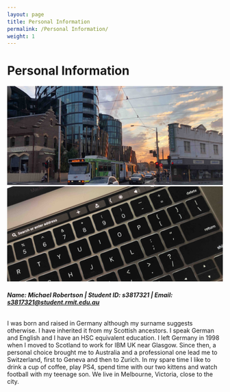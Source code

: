 ```yaml
---
layout: page
title: Personal Information
permalink: /Personal Information/
weight: 1
---
```


# **Personal Information**

<img src="https://raw.githubusercontent.com/Miromat/miromat.github.io/master/assets/melb2.jpg" width="870">
<img src="https://raw.githubusercontent.com/Miromat/miromat.github.io/master/assets/mbp.jpg" width="870">

###### **Name: Michael Robertson | Student ID: s3817321 | Email: s3817321@student.rmit.edu.au**

I was born and raised in Germany although my surname suggests otherwise. I have inherited it from my Scottish ancestors. I speak German and English and I have an HSC equivalent education. I left Germany in 1998 when I moved to Scotland to work for IBM UK near Glasgow. Since then, a personal choice brought me to Australia and a professional one lead me to Switzerland, first to Geneva and then to Zurich. In my spare time I like to drink a cup of coffee, play PS4, spend time with our two kittens and watch football with my teenage son. We live in Melbourne, Victoria, close to the city.
